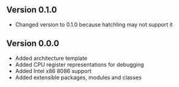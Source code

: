 ## Version 0.1.0
- Changed version to 0.1.0 because hatchling may not support it

## Version 0.0.0
- Added architecture template
- Added CPU register representations for debugging
- Added Intel x86 8086 support
- Added extensible packages, modules and classes